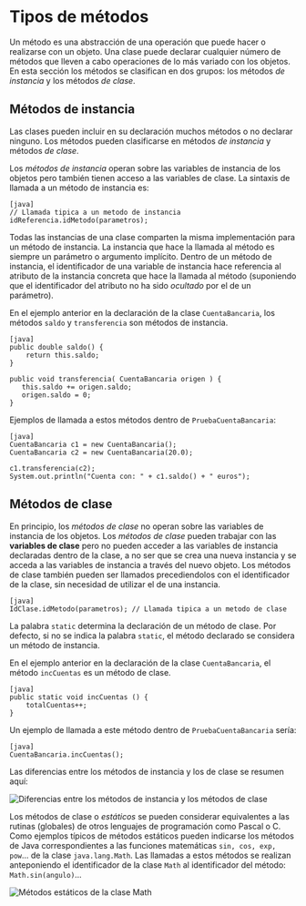 # Tipos de métodos

Un método es una abstracción de una operación que puede hacer o realizarse con un objeto. Una clase puede declarar cualquier número de métodos que lleven a cabo operaciones de lo más variado con los objetos. En esta sección los métodos se clasifican en dos grupos: los métodos *de instancia* y los métodos *de clase*.

## Métodos de instancia

Las clases pueden incluir en su declaración muchos métodos o no declarar ninguno. Los métodos pueden clasificarse en métodos *de instancia* y métodos *de clase*.

Los *métodos de instancia* operan sobre las variables de instancia de los objetos pero también tienen acceso a las variables de clase. La sintaxis de llamada a un método de instancia es:

    [java]
    // Llamada tipica a un metodo de instancia
    idReferencia.idMetodo(parametros);

Todas las instancias de una clase comparten la misma implementación para un método de instancia. La instancia que hace la llamada al método es siempre un parámetro o argumento implícito. Dentro de un método de instancia, el identificador de una variable de instancia hace referencia al atributo de la instancia concreta que hace la llamada al método (suponiendo que el identificador del atributo no ha sido *ocultado* por el de un parámetro).

En el ejemplo anterior en la declaración de la clase `CuentaBancaria`, los métodos `saldo` y `transferencia` son métodos de instancia.

    [java]
    public double saldo() {
        return this.saldo;
    } 
    
    public void transferencia( CuentaBancaria origen ) {
       this.saldo += origen.saldo;
       origen.saldo = 0;
    }

Ejemplos de llamada a estos métodos dentro de `PruebaCuentaBancaria`:

    [java]
    CuentaBancaria c1 = new CuentaBancaria(); 
    CuentaBancaria c2 = new CuentaBancaria(20.0);
    
    c1.transferencia(c2); 
    System.out.println("Cuenta con: " + c1.saldo() + " euros");

## Métodos de clase

En principio, los *métodos de clase* no operan sobre las variables de instancia de los objetos. Los *métodos de clase* pueden trabajar con las **variables de clase** pero no pueden acceder a las variables de instancia declaradas dentro de la clase, a no ser que se crea una nueva instancia y se acceda a las variables de instancia a través del nuevo objeto. Los métodos de clase también pueden ser llamados precediendolos con el identificador de la clase, sin necesidad de utilizar el de una instancia.

    [java]
    IdClase.idMetodo(parametros); // Llamada tipica a un metodo de clase

La palabra `static` determina la declaración de un método de clase. Por defecto, si no se indica la palabra `static`, el método declarado se considera un método de instancia.

En el ejemplo anterior en la declaración de la clase `CuentaBancaria`, el método `incCuentas` es un método de clase.

    [java]
    public static void incCuentas () {
        totalCuentas++;
    }

Un ejemplo de llamada a este método dentro de `PruebaCuentaBancaria` sería:

    [java]
    CuentaBancaria.incCuentas();

Las diferencias entre los métodos de instancia y los de clase se resumen aquí:

![Diferencias entre los métodos de instancia y los métodos de clase](cap14/instancia-clase.png)

Los métodos de clase o *estáticos* se pueden considerar equivalentes a las rutinas (globales) de otros lenguajes de programación como Pascal o C. Como ejemplos típicos de métodos estáticos pueden indicarse los métodos de Java correspondientes a las funciones matemáticas `sin, cos, exp, pow`... de la clase `java.lang.Math`. Las llamadas a estos métodos se realizan anteponiendo el identificador de la clase `Math` al identificador del método: `Math.sin(angulo)`...

![Métodos estáticos de la clase `Math`](cap14/math.png)